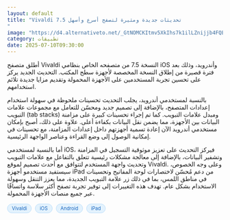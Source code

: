 ```yaml
---
layout: default
title: "Vivaldi 7.5 تحديثات جديدة ومثيرة لتصفح أسرع وأسهل
"
image: "https://d4.alternativeto.net/_GtNOMCKItmv5XkIhs7k1ilLZnijjb4FQEXzobZxHaY/rs:fill:1520:760:0/g:ce:0:0/YWJzOi8vZGlzdC9jb250ZW50LzE3NTIxMzg0MDcxMDgucG5n.png"
category: تطبيقات
date: 2025-07-10T09:30:00
---
```


أطلق متصفح Vivaldi النسخة 7.5 من متصفحه الخاص بنظامي iOS وأندرويد، وذلك بعد فترة قصيرة من إطلاق النسخة المخصصة لأجهزة سطح المكتب. التحديث الجديد يركز على تحسين تجربة المستخدمين على الأجهزة المحمولة وتقديم مزايا جديدة تلائم استخدامهم.

بالنسبة لمستخدمي أندرويد، يجلب التحديث تحسينات ملحوظة في سهولة استخدام إعدادات المتصفح، بالإضافة إلى تصميم جديد ومحسّن للتعامل مع مجموعات علامات التبويب (tab stacks) ومبدل علامات التبويب. كما تم إجراء تحسينات كبيرة على مزامنة البيانات بين الأجهزة، مما يضمن نقل البيانات بكفاءة أعلى. علاوة على ذلك، أصبح بإمكان مستخدمي أندرويد الآن إعادة تسمية أجهزتهم داخل إعدادات المزامنة، مع تحسينات في إمكانية الوصول إلى وضع القراءة وعناصر الواجهة الرئيسية.

أما بالنسبة لمستخدمي iOS، فيركز التحديث على تعزيز موثوقية التسجيل في المزامنة وتشفير البيانات، بالإضافة إلى معالجة مشكلات رئيسية تتعلق بالتفاعل مع علامات التبويب وتحديث واجهة المستخدم لتتوافق مع أحدث تصميم لموقع Vivaldi. وعلى وجه الخصوص، سيستفيد مستخدمو أجهزة iPad من دعم مُحسّن لاختصارات لوحة المفاتيح وتحسينات في مناطق اللمس، بما في ذلك زر علامة التبويب الجديدة، مما يعزز التنقل وسهولة الاستخدام بشكل عام. تهدف هذه التغييرات إلى توفير تجربة تصفح أكثر سلاسة واتساقًا عبر جميع منصات الأجهزة المحمولة.

<div style="margin-top:2px; margin-bottom:2px;"><a href="https://bidjadraft.github.io/?query=Vivaldi" style="background:#e3f2fd; color:#1565c0; font-size:80%; border-radius:12px; padding:3px 10px; margin:2px 4px 2px 0; display:inline-block; border:1px solid #bbdefb; text-decoration:none;">Vivaldi</a> <a href="https://bidjadraft.github.io/?query=iOS" style="background:#e3f2fd; color:#1565c0; font-size:80%; border-radius:12px; padding:3px 10px; margin:2px 4px 2px 0; display:inline-block; border:1px solid #bbdefb; text-decoration:none;">iOS</a> <a href="https://bidjadraft.github.io/?query=Android" style="background:#e3f2fd; color:#1565c0; font-size:80%; border-radius:12px; padding:3px 10px; margin:2px 4px 2px 0; display:inline-block; border:1px solid #bbdefb; text-decoration:none;">Android</a> <a href="https://bidjadraft.github.io/?query=iPad" style="background:#e3f2fd; color:#1565c0; font-size:80%; border-radius:12px; padding:3px 10px; margin:2px 4px 2px 0; display:inline-block; border:1px solid #bbdefb; text-decoration:none;">iPad</a></div><br><br>
